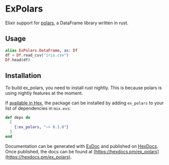 # ExPolars

Elixir support for [polars](https://github.com/ritchie46/polars), a DataFrame library written in rust.

## Usage

```elixir
alias ExPolars.DataFrame, as: Df
df = Df.read_csv("iris.csv")
Df.head(df)

```

## Installation

To build ex_polars, you need to install rust nightly. This is because polars is using nightly features at the moment.

If [available in Hex](https://hex.pm/docs/publish), the package can be installed
by adding `ex_polars` to your list of dependencies in `mix.exs`:

```elixir
def deps do
  [
    {:ex_polars, "~> 0.1.0"}
  ]
end
```

Documentation can be generated with [ExDoc](https://github.com/elixir-lang/ex_doc)
and published on [HexDocs](https://hexdocs.pm). Once published, the docs can
be found at [https://hexdocs.pm/ex_polars](https://hexdocs.pm/ex_polars).
